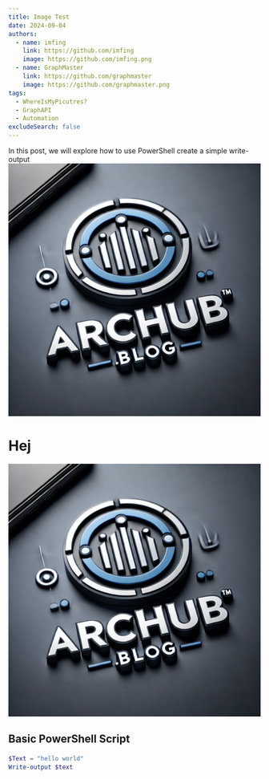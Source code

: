 ```yaml
---
title: Image Test
date: 2024-09-04
authors:
  - name: imfing
    link: https://github.com/imfing
    image: https://github.com/imfing.png
  - name: GraphMaster
    link: https://github.com/graphmaster
    image: https://github.com/graphmaster.png
tags:
  - WhereIsMyPicutres?
  - GraphAPI
  - Automation
excludeSearch: false
---
```

In this post, we will explore how to use PowerShell create a simple write-output
![](hextra-doc.webp)
<!--more-->
# Hej
![](hextra-doc.webp)

## Basic PowerShell Script
```powershell
$Text = "hello world"
Write-output $text
```

